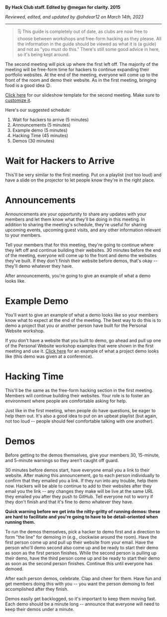 __By Hack Club staff. Edited by @megan for clarity. 2015__

_Reviewed, edited, and updated by @ohdear12 on March 14th, 2023_

---

> 🗒 This guide is completely out of date, as clubs are now free to choose between workshops and free-form hacking as they please. All the information in the guide should be viewed as what it is (a guide) and not as "you must do this." There's still some good advice in here, so it's being kept around.

The second meeting will pick up where the first left off. The majority of the meeting will be free-form time for hackers to continue expanding their portfolio websites. At the end of the meeting, everyone will come up to the front of the room and demo their website. As in the first meeting, bringing food is a good idea 😉.

[Click here](https://docs.google.com/presentation/d/1WCerU9JhJY6L5kM7SrIlYcABwxpqcjmxmSRXilvWAaY/edit) for our slideshow template for the second meeting. Make sure to [customize it](https://archived.guide.hackclub.com/#/meetings/second_meeting?id=slideshow-presentations).

Here's our suggested schedule:

1. Wait for hackers to arrive (5 minutes)
2. Announcements (5 minutes)
3. Example demo (5 minutes)
4. Hacking Time (45 minutes)
5. Demos (30 minutes)

# Wait for Hackers to Arrive

This'll be very similar to the first meeting. Put on a playlist (not too loud) and have a slide on the projector to let people know they're in the right place.

# Announcements

Announcements are your opportunity to share any updates with your members and let them know what they'll be doing in this meeting. In addition to sharing the meeting's schedule, they're useful for sharing upcoming events, upcoming guest visits, and any other information relevant to your members.

Tell your members that for this meeting, they're going to continue where they left off and continue building their websites. 30 minutes before the end of the meeting, everyone will come up to the front and demo the websites they've built. If they don't finish their website before demos, that's okay -- they'll demo whatever they have.

After announcements, you're going to give an example of what a demo looks like.

# Example Demo

You'll want to give an example of what a demo looks like so your members know what to expect at the end of the meeting. The best way to do this is to demo a project that you or another person have built for the Personal Website workshop.

If you don't have a website that you built to demo, go ahead and pull up one of the Personal Website workshop examples that were shown in the first meeting and use it. [Click here](https://www.youtube.com/watch?v=MY01d647S9Y) for an example of what a project demo looks like (this demo was given at a conference).

# Hacking Time

This'll be the same as the free-form hacking section in the first meeting. Members will continue building their websites. Your role is to foster an environment where people are comfortable asking for help.

Just like in the first meeting, when people do have questions, be eager to help them out. It's also a good idea to put on an upbeat playlist (but again, not too loud -- people should feel comfortable talking with one another).

# Demos

Before getting to the demos themselves, give your members 30, 15-minute, and 5-minute warnings so they aren't caught off guard.

30 minutes before demos start, have everyone email you a link to their website. After making this announcement, go to each person individually to confirm that they emailed you a link. If they run into any trouble, help them now. Hackers will be able to continue to add to their websites after they email you the link -- any changes they make will be live at the same URL they emailed you after they push to GitHub. Tell everyone not to worry if they don't finish and that it's fine to demo whatever they have.

**Quick warning before we get into the nitty-gritty of running demos: these are hard to facilitate and you're going to have to be detail-oriented when running them.**

To run the demos themselves, pick a hacker to demo first and a direction to form "the line" for demoing in (e.g., clockwise around the room). Have the first person come up and pull up their website from your email. Have the person who'll demo second also come up and be ready to start their demo as soon as the first person finishes. While the second person is pulling up their demo, have the third person come up and be ready to start their demo as soon as the second person finishes. Continue this until everyone has demoed.

After each person demos, celebrate. Clap and cheer for them. Have fun and get members doing this with you -- you want the person demoing to feel accomplished after they finish.

Demos easily get backlogged, so it's important to keep them moving fast. Each demo should be a minute long -- announce that everyone will need to keep their demos under a minute.
